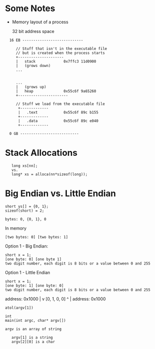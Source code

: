 

# Some Notes

 - Memory layout of a process
 

   32 bit address space

```
  16 EB ----------------------------
    
     // Stuff that isn't in the executable file
     // but is created when the process starts
     +---------------------
     |   stack             0x7ffc3 11d0900
     |   (grows down)
     ...
     
     
     ...
     |   (grows up)
     |   heap              0x55c6f 9a65260
     +-----------------------
     
     // Stuff we load from the executable file
      +-------------
      |   .text            0x55c6f 89c b155
      +-------------
      |   .data            0x55c6f 89c e040
      +-------------
  
  0 GB ---------------------------
```


# Stack Allocations


```
   long xs[nn];
   vs.
   long* xs = alloca(nn*sizeof(long));
```



# Big Endian vs. Little Endian

```
short ys[] = {0, 1};
sizeof(short) = 2;

bytes: 0, {0, 1}, 0
```

In memory

```
[two bytes: 0] [two bytes: 1]
```

Option 1 - Big Endian:

```
short x = 1;
[one byte: 0] [one byte 1]
two digit number, each digit is 8 bits or a value between 0 and 255
```

Option 1 - Little Endian 

```
short x = 1;
[one byte: 1] [one byte: 0]
two digit number, each digit is 8 bits or a value between 0 and 255
```

address: 0x1000
 |
 v
[0, 1, 0, 0]
 ^
 |
address: 0x1000 



```
atol(argv[1])

int
main(int argc, char* argv[])

argv is an array of string

   argv[1] is a string
   argv[2][0] is a char





```






